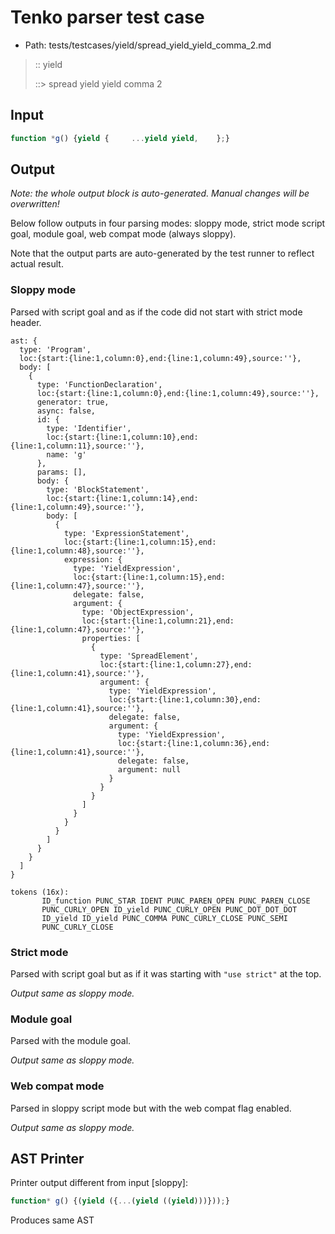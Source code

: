 # Tenko parser test case

- Path: tests/testcases/yield/spread_yield_yield_comma_2.md

> :: yield
>
> ::> spread yield yield comma 2

## Input

`````js
function *g() {yield {     ...yield yield,    };}
`````

## Output

_Note: the whole output block is auto-generated. Manual changes will be overwritten!_

Below follow outputs in four parsing modes: sloppy mode, strict mode script goal, module goal, web compat mode (always sloppy).

Note that the output parts are auto-generated by the test runner to reflect actual result.

### Sloppy mode

Parsed with script goal and as if the code did not start with strict mode header.

`````
ast: {
  type: 'Program',
  loc:{start:{line:1,column:0},end:{line:1,column:49},source:''},
  body: [
    {
      type: 'FunctionDeclaration',
      loc:{start:{line:1,column:0},end:{line:1,column:49},source:''},
      generator: true,
      async: false,
      id: {
        type: 'Identifier',
        loc:{start:{line:1,column:10},end:{line:1,column:11},source:''},
        name: 'g'
      },
      params: [],
      body: {
        type: 'BlockStatement',
        loc:{start:{line:1,column:14},end:{line:1,column:49},source:''},
        body: [
          {
            type: 'ExpressionStatement',
            loc:{start:{line:1,column:15},end:{line:1,column:48},source:''},
            expression: {
              type: 'YieldExpression',
              loc:{start:{line:1,column:15},end:{line:1,column:47},source:''},
              delegate: false,
              argument: {
                type: 'ObjectExpression',
                loc:{start:{line:1,column:21},end:{line:1,column:47},source:''},
                properties: [
                  {
                    type: 'SpreadElement',
                    loc:{start:{line:1,column:27},end:{line:1,column:41},source:''},
                    argument: {
                      type: 'YieldExpression',
                      loc:{start:{line:1,column:30},end:{line:1,column:41},source:''},
                      delegate: false,
                      argument: {
                        type: 'YieldExpression',
                        loc:{start:{line:1,column:36},end:{line:1,column:41},source:''},
                        delegate: false,
                        argument: null
                      }
                    }
                  }
                ]
              }
            }
          }
        ]
      }
    }
  ]
}

tokens (16x):
       ID_function PUNC_STAR IDENT PUNC_PAREN_OPEN PUNC_PAREN_CLOSE
       PUNC_CURLY_OPEN ID_yield PUNC_CURLY_OPEN PUNC_DOT_DOT_DOT
       ID_yield ID_yield PUNC_COMMA PUNC_CURLY_CLOSE PUNC_SEMI
       PUNC_CURLY_CLOSE
`````

### Strict mode

Parsed with script goal but as if it was starting with `"use strict"` at the top.

_Output same as sloppy mode._

### Module goal

Parsed with the module goal.

_Output same as sloppy mode._

### Web compat mode

Parsed in sloppy script mode but with the web compat flag enabled.

_Output same as sloppy mode._

## AST Printer

Printer output different from input [sloppy]:

````js
function* g() {(yield ({...(yield ((yield)))}));}
````

Produces same AST
